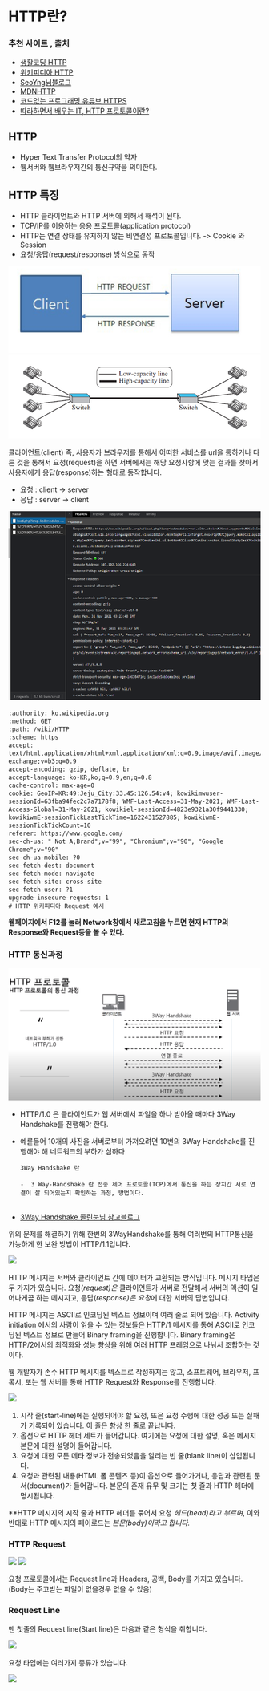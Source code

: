 # HTTP란?

### 추천 사이트 , 출처

- [생활코딩 HTTP](https://opentutorials.org/course/3385,"생활코딩")
- [위키피디아 HTTP](https://ko.wikipedia.org/wiki/HTTP,"위키피디아")
- [SeoYng님블로그](https://velog.io/@tjdud0123/HTTP-%EC%A0%95%EB%A6%AC)
- [MDNHTTP](https://developer.mozilla.org/ko/docs/Web/HTTP/Messages)
- [코드없는 프로그래밍 유튜브 HTTPS](https://youtu.be/kBlQiwXSx8A)
- [따라하면서 배우는 IT, HTTP 프로토콜이란?](https://www.youtube.com/watch?v=TwsQX1AnWJU)

## HTTP

- Hyper Text Transfer  Protocol의 약자
- 웹서버와 웹브라우저간의 통신규약을 의미한다.



## HTTP 특징

- HTTP 클라이언트와 HTTP 서버에 의해서 해석이 된다.
- TCP/IP를 이용하는 응용 프로토콜(application protocol)
- HTTP는 연결 상태를 유지하지 않는 비연결성 프로토콜입니다. -> Cookie 와 Session 
- 요청/응답(request/response) 방식으로 동작

<img src="./img/httpre.png">

<img src="./img/Untitled 12.png">	

클라이언트(client) 즉, 사용자가 브라우저를 통해서 어떠한 서비스를 url을 통하거나 다른 것을 통해서 요청(request)을 하면 서버에서는 해당 요청사항에 맞는 결과를 찾아서 사용자에게 응답(response)하는 형태로 동작합니다.

- 요청 : client -> server
- 응답 : server -> client

<img src="./img/http네트워크.png">

```http
:authority: ko.wikipedia.org
:method: GET
:path: /wiki/HTTP
:scheme: https
accept: text/html,application/xhtml+xml,application/xml;q=0.9,image/avif,image/webp,image/apng,*/*;q=0.8,application/signed-exchange;v=b3;q=0.9
accept-encoding: gzip, deflate, br
accept-language: ko-KR,ko;q=0.9,en;q=0.8
cache-control: max-age=0
cookie: GeoIP=KR:49:Jeju_City:33.45:126.54:v4; kowikimwuser-sessionId=63fba94fec2c7a7178f8; WMF-Last-Access=31-May-2021; WMF-Last-Access-Global=31-May-2021; kowikiel-sessionId=4823e9321a30f9441330; kowikiwmE-sessionTickLastTickTime=1622431527885; kowikiwmE-sessionTickTickCount=10
referer: https://www.google.com/
sec-ch-ua: " Not A;Brand";v="99", "Chromium";v="90", "Google Chrome";v="90"
sec-ch-ua-mobile: ?0
sec-fetch-dest: document
sec-fetch-mode: navigate
sec-fetch-site: cross-site
sec-fetch-user: ?1
upgrade-insecure-requests: 1
# HTTP 위키피디아 Request 예시
```



**웹페이지에서 F12를 눌러 Network창에서 새로고침을 누르면 현재 HTTP의 Response와 Request등을 볼 수 있다.**



### HTTP 통신과정

<img src="./img/http10.png">

- HTTP/1.0 은 클라이언트가 웹 서버에서 파일을 하나 받아올 때마다 3Way Handshake를 진행해야 한다.

- 예륻들어 10개의 사진을 서버로부터 가져오려면 10변의 3Way Handshake를 진행해야 해 네트워크의 부하가 심하다

  ```
  3Way Handshake 란
  
  -  3 Way-Handshake 란 전송 제어 프로토콜(TCP)에서 통신을 하는 장치간 서로 연결이 잘 되어있는지 확인하는 과정, 방법이다. 
  

- [3Way Handshake 졸린눈님 참고블로그](https://sleepyeyes.tistory.com/4)

위의 문제를 해결하기 위해 한번의 3WayHandshake를 통해 여러번의 HTTP통신을 가능하게 한 보완 방법이 HTTP/1.1입니다.

<img src="./img/http11.png">

HTTP 메시지는 서버와 클라이언트 간에 데이터가 교환되는 방식입니다. 메시지 타입은 두 가지가 있습니다. 요청(*request)은* 클라이언트가 서버로 전달해서 서버의 액션이 일어나게끔 하는 메시지고, 응답(*response)은 요청*에 대한 서버의 답변입니다.

HTTP 메시지는 ASCII로 인코딩된 텍스트 정보이며 여러 줄로 되어 있습니다. Activity initiation 에서의 사람이 읽을 수 있는 정보들은 HTTP/1 메시지를 통해  ASCII로 인코딩된 텍스트 정보로 만들어 Binary framing을 진행합니다. Binary framing은 HTTP/2에서의 최적화와 성능 향상을 위해 여러 HTTP 프레임으로 나눠서 조합하는 것이다.

웹 개발자가 손수 HTTP 메시지를 텍스트로 작성하지는 않고,  소프트웨어, 브라우저, 프록시, 또는 웹 서버를 통해 HTTP Request와 Response를 진행합니다.

<img src="./img/httprequest.png">



1. 시작 줄(start-line)에는 실행되어야 할 요청, 또은 요청 수행에 대한 성공 또는 실패가 기록되어 있습니다. 이 줄은 항상 한 줄로 끝납니다.
2. 옵션으로 HTTP 헤더 세트가 들어갑니다. 여기에는 요청에 대한 설명, 혹은 메시지 본문에 대한 설명이 들어갑니다.
3. 요청에 대한 모든 메타 정보가 전송되었음을 알리는 빈 줄(blank line)이 삽입됩니다.
4. 요청과 관련된 내용(HTML 폼 콘텐츠 등)이 옵션으로 들어가거나, 응답과 관련된 문서(document)가 들어갑니다. 본문의 존재 유무 및 크기는 첫 줄과 HTTP 헤더에 명시됩니다.

**HTTP 메시지의 시작 줄과 HTTP 헤더를 묶어서 요청 *헤드(head)라고 부르며*, 이와 반대로 HTTP 메시지의 페이로드는 *본문(body)*이라고 합니다.**



### HTTP Request

<img src="./img/reqres.png">

<img src="./img/httprequest1.png">



요청 프로토콜에서는 Request line과 Headers, 공백, Body를 가지고 있습니다. (Body는 주고받는 파일이 없을경우 없을 수 있음)

### Request Line

맨 첫줄의 Request line(Start line)은 다음과 같은 형식을 취합니다.

<img src="./img/requestline.png">

요청 타입에는 여러가지 종류가 있습니다.

<img src="./img/requestmethod.png">

